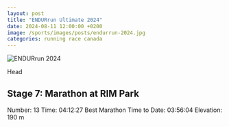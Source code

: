 ```yaml
---
layout: post
title: "ENDURrun Ultimate 2024"
date: 2024-08-11 12:00:00 +0200
image: /sports/images/posts/endurrun-2024.jpg
categories: running race canada
---
```


![ENDURrun 2024](/sports/images/posts/endurrun-2024.jpg)

Head

<!-- more -->

## Stage 7: Marathon at RIM Park

Number: 13
Time: 04:12:27
Best Marathon Time to Date: 03:56:04
Elevation: 190 m
